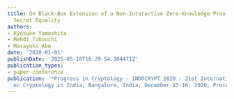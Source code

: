 ```yaml
---
title: On Black-Box Extension of a Non-Interactive Zero-Knowledge Proof System for
  Secret Equality
authors:
- Kyosuke Yamashita
- Mehdi Tibouchi
- Masayuki Abe
date: '2020-01-01'
publishDate: '2025-05-18T16:29:54.104471Z'
publication_types:
- paper-conference
publication: '*Progress in Cryptology - INDOCRYPT 2020 - 21st International Conference
  on Cryptology in India, Bangalore, India, December 13-16, 2020, Proceedings*'
---
```

